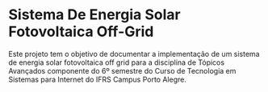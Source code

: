 # Sistema De Energia Solar Fotovoltaica Off-Grid

Este projeto tem o objetivo de documentar a implementação de um sistema de energia solar fotovoltaica off grid para a disciplina de Tópicos Avançados componente do 6º semestre do Curso de Tecnologia em Sistemas para Internet do IFRS Campus Porto Alegre.